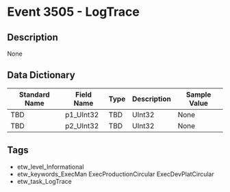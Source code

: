 # Event 3505 - LogTrace

## Description
None

## Data Dictionary
|Standard Name|Field Name|Type|Description|Sample Value|
|---|---|---|---|---|
|TBD|p1_UInt32|TBD|UInt32|None|None|
|TBD|p2_UInt32|TBD|UInt32|None|None|

## Tags
* etw_level_Informational
* etw_keywords_ExecMan ExecProductionCircular ExecDevPlatCircular
* etw_task_LogTrace